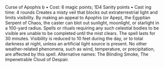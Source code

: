 Curse of Apophis b
• Cost:  6 magic points; 1D4 Sanity points
•
 Cast
ing time: 4 rounds
Creates a misty veil that blocks out extraterrestrial light and 
limits visibility. By making an appeal to Apophis (or Apep), the 
Egyptian Serpent of Chaos, the caster can blot out sunlight, 
moonlight, or starlight in a 100-yard radius. Spells or rituals 
requiring any such celestial bodies to be visible are unable 
to be completed until the mist clears. The spell lasts for 30 
minutes. Visibility is reduced to 10 feet during the day, or 
to total darkness at night, unless an artificial light source is 
present. No other weather-related phenomena, such as wind, 
temperature, or precipitation, are affected by this spell.
Alternative names: The Blinding Smoke, The Impenetrable 
Cloud of Despair.

